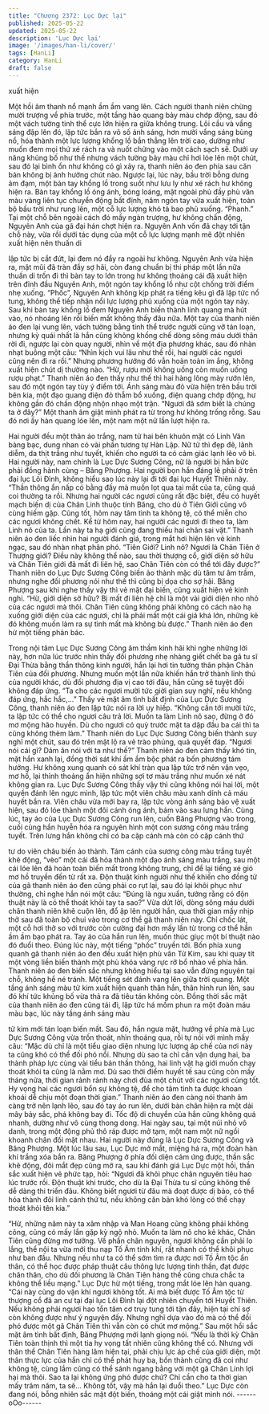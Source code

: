 ```yaml
---
title: "Chương 2372: Lục Dực lại"
published: 2025-05-22
updated: 2025-05-22
description: 'Lục Dực lại'
image: '/images/han-li/cover/'
tags: [HanLi]
category: HanLi
draft: false
---
```


xuất hiện

Một hồi âm thanh nổ mạnh ầm ầm vang lên.
Cách người thanh niên chừng mười trượng về phía trước, một
tầng hào quang bảy màu chớp động, sau đó một vách tường tinh
thể cực lớn hiện ra giữa không trung.
Lôi cầu và vầng sáng đập lên đó, lập tức bắn ra vô số ánh sáng,
hơn mười vầng sáng bùng nổ, hóa thành một lực lượng khổng lồ
bắn thẳng lên trời cao, dường như muốn đem mọi thứ xé rách ra
và nuốt chửng vào một cách sạch sẽ.
Dưới uy năng khủng bố như thế nhưng vách tường bảy màu chỉ
hơi lóe lên một chút, sau đó lại bình ổn như không có gì xảy ra,
thanh niên áo đen phía sau căn bản không bị ảnh hưởng chút
nào.
Ngược lại, lúc này, bầu trời bỗng dưng ảm đạm, một bàn tay
khổng lồ trong suốt như lưu ly như xé rách hư không hiện ra.
Bàn tay khổng lồ óng ánh, bóng loáng, mặt ngoài phủ đầy phù
văn màu vàng liên tục chuyển động bất định, năm ngón tay vừa
xuất hiện, toàn bộ bầu trời như rung lên, một cỗ lực lượng khó tả
bao phủ xuống.
“Phanh.”
Tại một chỗ bên ngoài cách đó mấy ngàn trượng, hư không chấn
động, Nguyên Anh của gã đại hán chợt hiện ra.
Nguyên Anh vốn đã chạy tới tận chỗ này, vừa rồi dưới tác dụng
của một cỗ lực lượng mạnh mẽ đột nhiên xuất hiện nên thuấn di

lập tức bị cắt đứt, lại đem nó đẩy ra ngoài hư không.
Nguyên Anh vừa hiện ra, mặt mũi đã tràn đầy sợ hãi, còn đang
chuẩn bị thi pháp một lần nữa thuấn di trốn đi thì bàn tay to lớn
trong hư không thoáng cái đã xuất hiện trên đỉnh đầu Nguyên
Anh, một ngón tay khổng lồ như cột chống trời điểm nhẹ xuống.
“Phốc”, Nguyên Anh không kịp phát ra tiếng kêu gì đã lập tức nổ
tung, không thể tiếp nhận nổi lực lượng phủ xuống của một ngón
tay này.
Sau khi bàn tay khổng lồ đem Nguyên Anh biến thành linh quang
mà hút vào, nó nhoáng lên rồi biến mất không thấy đâu nữa.
Một tay của thanh niên áo đen lại vung lên, vách tường bằng tinh
thể trước người cũng vỡ tán loạn, nhưng kỳ quái nhất là hắn cũng
không khống chế dòng sông máu dưới thân rời đi, ngược lại còn
quay người, nhìn về một địa phương khác, sau đó nhàn nhạt
buông một câu:
“Nhìn kịch vui lâu như thế rồi, hai người các ngươi cũng nên đi ra
rồi.”
Nhưng phương hướng đó vẫn hoàn toàn im ắng, không xuất hiện
chút dị thường nào.
“Hừ, rượu mời không uống còn muốn uống rượu phạt.”
Thanh niên áo đen thấy như thế thì hai hàng lông mày rướn lên,
sau đó một ngón tay tùy ý điểm tới.
Ánh sáng màu đỏ vừa hiện trên bầu trời bên kia, một đạo quang
điện đỏ thẫm bổ xuống, điện quang chớp động, hư không gần đó
chấn động nhộn nhạo một trận.
“Ngươi đã sớm biết là chúng ta ở đây?” Một thanh âm giật mình
phát ra từ trong hư không trống rỗng.
Sau đó nơi ấy hàn quang lóe lên, một nam một nữ lần lượt hiện
ra.

Hai người đều một thân áo trắng, nam tử hai bên khuôn mặt có
Linh Văn bàng bạc, dung nhan có vài phần tương tự Hàn Lập.
Nữ tử thì đẹp đẽ, lãnh diễm, da thịt trắng như tuyết, khiến cho
người ta có cảm giác lạnh lẽo vô bì.
Hai người này, nam chính là Lục Dực Sương Công, nữ là người
bị hắn bức phải đồng hành cùng – Băng Phượng.
Hai người bọn hắn đáng lẽ phải ở trên đại lục Lôi Đình, không
hiểu sao lúc này lại đi tới đại lục Huyết Thiên này.
“Thần thông ẩn nấp có bằng đấy mà muốn lọt qua tai mắt của ta,
cũng quá coi thường ta rồi. Nhưng hai người các ngươi cũng rất
đặc biệt, đều có huyết mạch biến dị của Chân Linh thuộc tính
Băng, cho dù ở Tiên Giới cũng vô cùng hiếm gặp. Cũng tốt, hôm
nay tâm tình ta không tệ, có thể miễn cho các ngươi không chết.
Kể từ hôm nay, hai người các ngươi đi theo ta, làm Linh nô của
ta. Lần này ta hạ giới cũng đang thiếu hai chân sai vặt.” Thanh
niên áo đen liếc nhìn hai người đánh giá, trong mắt hơi hiện lên
vẻ kinh ngạc, sau đó nhàn nhạt phân phó.
“Tiên Giới? Linh nô? Ngươi là Chân Tiên ở Thượng giới? Điều
này không thể nào, sau thời thượng cổ, giới diện sở hữu và Chân
Tiên giới đã mất đi liên hệ, sao Chân Tiên còn có thể tới đây
được?” Thanh niên do Lục Dực Sương Công biến ảo thành mặc
dù tâm tư âm trầm, nhưng nghe đối phương nói như thế thì cũng
bị dọa cho sợ hãi.
Băng Phượng sau khi nghe thấy vậy thì vẻ mặt đại biến, cũng
xuất hiện vẻ kinh nghi.
“Hừ, giới diện sở hữu? Bị mất đi liên hệ chỉ là một vài giới diện
nho nhỏ của các ngươi mà thôi. Chân Tiên cũng không phải
không có cách nào hạ xuống giới diện của các ngươi, chỉ là phải
mất một cái giá khá lớn, những kẻ đó không muốn làm ra sự tình
mất mà không bù được.” Thanh niên áo đen hừ một tiếng phản
bác.

Trong nội tâm Lục Dực Sương Công âm thầm kinh hãi khi nghe
những lời này, hơn nữa lúc trước nhìn thấy đối phương nhẹ
nhàng giết chết ba gã tu sĩ Đại Thừa bằng thần thông kinh người,
hắn lại hơi tin tưởng thân phận Chân Tiên của đối phương.
Nhưng muốn một lần nữa khiến hắn trở thành linh thú của người
khác, dù đối phương địa vị cao tới đâu, hắn cũng sẽ tuyệt đối
không đáp ứng.
“Ta cho các ngươi mười tức giời gian suy nghĩ, nếu không đáp
ứng, hắc hắc,...” Thấy vẻ mặt âm tình bất định của Lục Dực
Sương Công, thanh niên áo đen lập tức nói ra lời uy hiếp.
“Không cần tới mười tức, ta lập tức có thể cho ngươi câu trả lời.
Muốn ta làm Linh nô sao, đừng ở đó mơ mộng hão huyền. Dù
cho ngươi có quỳ trước mặt ta dập đầu ba cái thì ta cũng không
thèm làm.” Thanh niên do Lục Dực Sương Công biến thành suy
nghĩ một chút, sau đó trên mặt lộ ra vẻ trào phúng, quả quyết đáp.
“Ngươi nói cái gì? Dám ăn nói với ta như thế?” Thanh niên áo
đen cảm thấy khó tin, mặt hắn xanh lại, đồng thời sát khí ầm ầm
bộc phát ra bốn phương tám hướng.
Hư không xung quanh có sát khí tràn qua lập tức trở nên vặn vẹo,
mơ hồ, lại thỉnh thoảng ẩn hiện những sợi tơ màu trắng như
muốn xé nát không gian ra.
Lục Dực Sương Công thấy vậy thì cũng không nói hai lời, một
quyền đánh lên ngực mình, lập tức một viên châu màu xanh dính
cả máu huyết bắn ra.
Viên châu vừa mới bay ra, lập tức vòng ánh sáng bảo vệ xuất
hiện, sau đó lóe thành một đôi cánh óng ánh, bám vào sau lưng
hắn.
Cùng lúc, tay áo của Lục Dực Sương Công run lên, cuốn Băng
Phượng vào trong, cuối cùng hắn huyễn hóa ra nguyên hình một
con sương công màu trắng tuyết.
Trên lưng hắn không chỉ có ba cặp cánh mà còn có cặp cánh thứ

tư do viên châu biến ảo thành.
Tám cánh của sương công màu trắng tuyết khẽ động, “vèo” một
cái đã hóa thành một đạo ánh sáng màu trắng, sau một cái lóe lên
đã hoàn toàn biến mất trong không trung, chỉ để lại tiếng xé gió
mơ hồ truyền đến từ rất xa.
Độn thuật kinh người như thế khiến cho đồng tử của gã thanh
niên áo đen cũng phải co rụt lại, sau đó lại khôi phục như thường,
chỉ nghe hắn nói một câu:
“Đúng là ngu xuẩn, tưởng rằng có độn thuật này là có thể thoát
khỏi tay ta sao?”
Vừa dứt lời, dòng sông máu dưới chân thanh niên khẽ cuộn lên,
đổ ập lên người hắn, qua thời gian mấy nhịp thở sau đã toàn bộ
chui vào trong cơ thể gã thanh niên này.
Chỉ chốc lát, một cỗ hơi thở so với trước còn cường đại hơn mấy
lần từ trong cơ thể hắn ầm ầm bạo phát ra.
Tay áo của hắn run lên, muốn thúc giục một bí thuật nào đó đuổi
theo.
Đúng lúc này, một tiếng “phốc” truyền tới. Bốn phía xung quanh
gã thanh niên áo đen đều xuất hiện phù văn Tử Kim, sau khi quay
tít một vòng liền biến thành một phù khóa vàng rực rỡ bổ nhào về
phía hắn.
Thanh niên áo đen biến sắc nhưng không hiểu tại sao vẫn đứng
nguyên tại chỗ, không hề né tránh.
Một tiếng sét đánh vang lên giữa trời quang.
Một tầng ánh sáng màu tử kim xuất hiện quanh thân hắn, thân
hình run lên, sau đó khí tức khủng bố vừa thả ra đã tiêu tán không
còn.
Đồng thời sắc mặt của thanh niên áo đen cũng tái đi, lập tức há
mồm phun ra một đoàn máu màu bạc, lúc này tầng ánh sáng màu

tử kim mới tán loạn biến mất.
Sau đó, hắn ngưa mặt, hướng về phía mà Lục Dực Sương Công
vừa trốn thoát, nhìn thoáng qua, rồi tự nói với mình mấy câu:
“Mặc dù chỉ là một tiểu giao diện nhưng lực lượng áp chế của nơi
này ta cũng khó có thể đối phó nổi. Nhưng dù sao ta chỉ cần vận
dụng hai, ba thành pháp lực cùng vài tiểu bán thần thông, hai linh
vật hạ giới muốn chạy thoát khỏi ta cũng là nằm mơ. Dù sao thời
điểm huyết tế sau cũng còn mấy tháng nữa, thời gian rảnh rảnh
này chơi đùa một chút với các ngươi cũng tốt. Hy vọng hai các
ngươi bổn sự không tệ, để cho tâm tình ta được khoan khoái dễ
chịu một đoạn thời gian.”
Thanh niên áo đen càng nói thanh âm càng trở nên lạnh lẽo, sau
đó tay áo run lên, dưới bàn chân hiện ra một dải mây bảy sắc,
phá không bay đi.
Tốc độ di chuyển của hắn cũng không quá nhanh, dường như vô
cùng thong dong.
Hai ngày sau, tại một núi nhỏ vô danh, trong một động phủ thô
ráp được mở tạm, một nam một nữ ngồi khoanh chân đối mặt
nhau.
Hai người này đúng là Lục Dực Sương Công và Băng Phượng.
Một lúc lâu sau, Lục Dực mở mắt, miệng há ra, một đoàn hàn khí
trắng xóa bắn ra.
Băng Phượng ở phía đối diện cảm ứng được, thần sắc khẽ động,
đôi mắt đẹp cũng mở ra, sau khi đánh giá Lục Dực một hồi, thần
sắc xuất hiện vẻ phức tạp, hỏi:
“Ngươi đã khôi phục chân nguyên tiêu hao lúc trước rồi. Độn
thuật khi trước, cho dù là Đại Thừa tu sĩ cũng không thể dễ dàng
thi triển đâu. Không biết ngươi từ đâu mà đoạt được dị bảo, có
thể hóa thành đôi linh cánh thứ tư, nếu không căn bản khó lòng
có thể chạy thoát khỏi tên kia.”

“Hừ, những năm này ta xâm nhập và Man Hoang cũng không
phải không công, cũng có mấy lần gặp kỳ ngộ nhỏ. Muốn ta làm
nô cho kẻ khác, Chân Tiên cũng đừng mơ tưởng. Về phần chân
nguyên, ngươi không cần phải lo lắng, thể nội ta vừa mới thu nạp
Tố Âm tinh khí, rất nhanh có thể khôi phục như ban đầu. Nhưng
nếu như ta có thể sớm tìm ra được nơi Tố Âm tộc ẩn thân, có thể
học được pháp thuật câu thông lực lượng tinh thần, đạt được
chân thân, cho dù đối phương là Chân Tiên hàng thế cũng chưa
chắc ta không thể liều mạng.” Lục Dực hừ một tiếng, trong mắt
lóe lên hàn quang.
“Cái này cũng do vận khí ngươi không tốt. Ai mà biết được Tố Âm
tộc từ thượng cổ đã an cư tại đại lục Lôi Đình lại đột nhiên chuyển
tới Huyết Thiên. Nếu không phải ngươi hao tổn tâm cơ truy tung
tới tận đây, hiện tại chỉ sợ còn không được như ý nguyện đấy.
Nhưng nghĩ dựa vào đó mà có thể đối phó được một gã Chân
Tiên thì vẫn còn có chút mơ mộng.” Sau một hồi sắc mặt âm tình
bất định, Băng Phượng mới lạnh giọng nói.
“Nếu là thời kỳ Chân Tiên toàn thịnh thì một tia hy vọng tất nhiên
cũng không thể có. Nhưng với thân thể Chân Tiên hàng lâm hiện
tại, phải chịu lực áp chế của giới diện, một thân thực lực của hắn
chỉ có thể phát huy ba, bốn thành cũng đã coi như không tệ, cùng
lắm cũng có thể sánh ngang bằng với một gã Chân Linh lợi hại
mà thôi. Sao ta lại không ứng phó được chứ? Chỉ cần cho ta thời
gian mấy trăm năm, ta sẽ... Không tốt, vậy mà hắn lại đuổi theo.”
Lục Dực còn đang nói, bỗng nhiên sắc mặt đột biến, thoáng một
cái giật mình nói.
------oOo------
